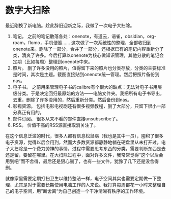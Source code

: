 # 数字大扫除


最近刚换了新电脑。趁此辞旧迎新之际，我做了一次电子大扫除。

1. 笔记。
之前的笔记散落各处：onenote，有道云，语雀，obsidian，org-roam，flomo，手机便笺…… 这次做了一次系统性的整理，全部收归到onenote来。删除了一部分，合并了一部分，还根据已有的笔记内容重新分了类，清爽了许多。今后打算以onenote为核心做知识管理，其他分散的笔记会定期（比如每周）整理到onenote中来。
2. 照片。
删了许多没用的照片，值得留下来的照片也分类存放，分类的主要标准是时间，其次是主题。截图直接贴到onenote统一管理。然后把照片备份到nas。
3. 电子书。
之前用来管理电子书的calibre有个很大的缺点：无法对电子书用层级分类。于是决定回归最原始的方法——电脑文件夹。我把所有电子书导出，去重，删除了许多没用的，然后重新分类。然后备份到nas。
4. 影视资源。
包括电影电视剧还有很多视频教程，删了大部分，只留下很小一部分真正有用的。
5. 邮件订阅。
很多从来不看的邮件直接unsubscribe了。
6. RSS。
价值不高的RSS源直接取消关注了。

在这个信息泛滥的时代，很多人都有信息松鼠病（我也是其中一员），囤积了很多电子资源，觉得以后会用到，然而大多数资源都静静地躺在硬盘里从未打开过。电子大扫除是一个费力劳神的事情，过程中需要思考东西的分类，需要判断东西是去还是留，要留在哪里。在大扫除过程中，面对许多文件，我常常觉得“这个以后会用到吧”而不舍得，最后还是狠心删了，也有一些文件，犹豫了几下还是没舍得删。

就像家里需要定期打扫卫生以维持整洁一样，电子空间其实也需要定期做一下整理，尤其是对于需要长期使用电脑工作的人来说。我打算每周都花一小时来整理自己的电子空间，用”断舍离“为自己创造一个干净清晰有秩序的工作环境。
